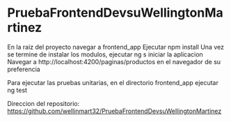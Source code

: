 # PruebaFrontendDevsuWellingtonMartinez
En la raiz del proyecto navegar a frontend_app
Ejecutar npm install
Una vez se termine de instalar los modulos, ejecutar ng s iniciar la aplicacion
Navegar a http://localhost:4200/paginas/productos en el navegador de su preferencia

Para ejecutar las pruebas unitarias, en el directorio frontend_app ejecutar ng test

Direccion del repositorio:
https://github.com/wellinmart32/PruebaFrontendDevsuWellingtonMartinez
